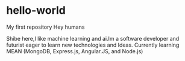 # hello-world
My first repository
Hey humans

Shibe here,I like machine learning and ai.Im a software developer and futurist eager to learn new technologies and Ideas. Currently learning MEAN (MongoDB, Express.js, Angular.JS, and Node.js)

